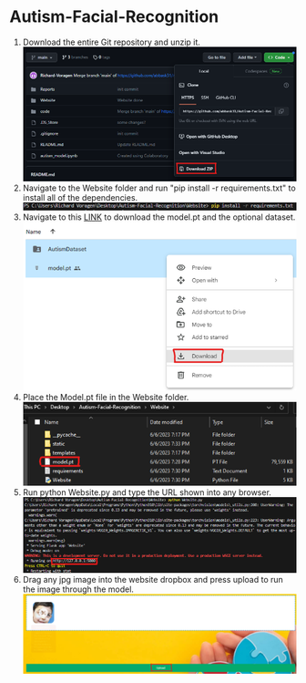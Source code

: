 # Autism-Facial-Recognition


1. Download the entire Git repository and unzip it.
![Download Zip](Reference_Images/Download.png)
2. Navigate to the Website folder and run "pip install -r requirements.txt" to install all of the dependencies.
![Dependencies](Reference_Images/Requirements.png)
3. Navigate to this [LINK](https://drive.google.com/drive/folders/1GUrhdvB0zFPIa0KqY1RM-vqybp0JzIlv?usp=sharing) to download the model.pt and the optional dataset.
![Download Model](Reference_Images/Model.png)
4. Place the Model.pt file in the Website folder.
![Download Model](Reference_Images/File.png)
5. Run python Website.py and type the URL shown into any browser.
![Download Model](Reference_Images/URL.png)
6. Drag any jpg image into the website dropbox and press upload to run the image through the model.
![Download Model](Reference_Images/Upload.png)